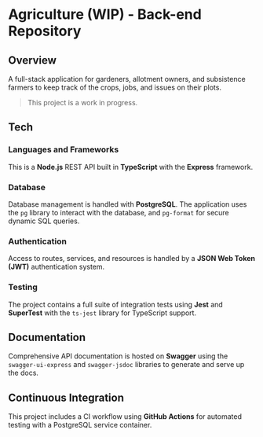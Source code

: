 # Agriculture (WIP) - Back-end Repository

## Overview

A full-stack application for gardeners, allotment owners, and subsistence farmers to keep track of the crops, jobs, and issues on their plots.

> This project is a work in progress.

## Tech

### Languages and Frameworks

This is a **Node.js** REST API built in **TypeScript** with the **Express** framework.

### Database

Database management is handled with **PostgreSQL**. The application uses the `pg` library to interact with the database, and `pg-format` for secure dynamic SQL queries. 

### Authentication

Access to routes, services, and resources is handled by a **JSON Web Token (JWT)** authentication system.

### Testing

The project contains a full suite of integration tests using **Jest** and **SuperTest** with the `ts-jest` library for TypeScript support.

## Documentation

Comprehensive API documentation is hosted on **Swagger** using the `swagger-ui-express` and `swagger-jsdoc` libraries to generate and serve up the docs.

## Continuous Integration

This project includes a CI workflow using **GitHub Actions** for automated testing with a PostgreSQL service container.
